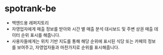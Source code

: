 # spotrank-be

- 백엔드용 레퍼지토리
- 자영업자에게 매출 정보를 받아와 시간 별 매출 분석 대시보드 및 주변 상권 매출 데이터 순위 표시를 해줍니다.
- 사용자들에게는 위치 기반 지도를 통해 해당 순위에 표시된 식당 또는 카페의 정보를 보여주고, 자영업자들과 마찬가지로 순위를 표시해줍니다.
